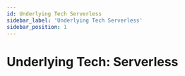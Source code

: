 ```yaml
---
id: Underlying Tech Serverless
sidebar_label: 'Underlying Tech Serverless'
sidebar_position: 1
---
```


# Underlying Tech: Serverless